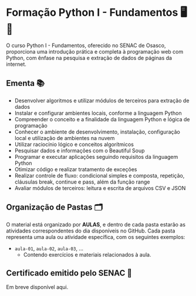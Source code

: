 # Formação Python I - Fundamentos 🖥️🐍

O curso Python I - Fundamentos, oferecido no SENAC de Osasco, proporciona uma introdução prática e completa à programação web com Python, com ênfase na pesquisa e extração de dados de páginas da internet.

## Ementa 📚

- Desenvolver algoritmos e utilizar módulos de terceiros para extração de dados
- Instalar e configurar ambientes locais, conforme a linguagem Python
- Compreender o conceito e a finalidade da linguagem Python e lógica de programação
- Conhecer o ambiente de desenvolvimento, instalação, configuração local e utilização de ambientes na nuvem
- Utilizar raciocínio lógico e conceitos algorítmicos
- Pesquisar dados e informações com o Beautiful Soup
- Programar e executar aplicações seguindo requisitos da linguagem Python
- Otimizar código e realizar tratamento de exceções
- Realizar controle de fluxo: condicional simples e composta, repetição, cláusulas break, continue e pass, além da função range
- Avaliar módulos de terceiros: leitura e escrita de arquivos CSV e JSON

## Organização de Pastas 🗂️

O material está organizado por **AULAS**, e dentro de cada pasta estarão as atividades correspondentes do dia disponíveis no GitHub. Cada pasta representa uma aula ou atividade específica, com os seguintes exemplos:

- `aula-01`, `aula-02`, `aula-03`, ...
  - Contendo exercícios e materiais relacionados à aula.
    
## Certificado emitido pelo SENAC 🏅

Em breve disponível aqui.
